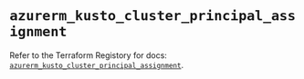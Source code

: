 # `azurerm_kusto_cluster_principal_assignment`

Refer to the Terraform Registory for docs: [`azurerm_kusto_cluster_principal_assignment`](https://registry.terraform.io/providers/hashicorp/azurerm/3.58.0/docs/resources/kusto_cluster_principal_assignment).

